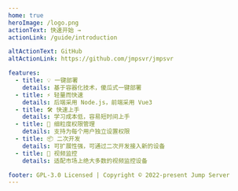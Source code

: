 ```yaml
---
home: true
heroImage: /logo.png
actionText: 快速开始 →
actionLink: /guide/introduction

altActionText: GitHub
altActionLink: https://github.com/jmpsvr/jmpsvr

features:
  - title: 💡 一键部署
    details: 基于容器化技术，傻瓜式一键部署
  - title: ⚡️ 轻量而快速
    details: 后端采用 Node.js，前端采用 Vue3
  - title: 🛠️ 快速上手
    details: 学习成本低，容易短时间上手
  - title: 🔑 细粒度权限管理
    details: 支持为每个用户独立设置权限
  - title: 📦 二次开发
    details: 可扩展性强，可通过二次开发接入新的设备
  - title: 🔩 视频监控
    details: 适配市场上绝大多数的视频监控设备

footer: GPL-3.0 Licensed | Copyright © 2022-present Jump Server
---
```

